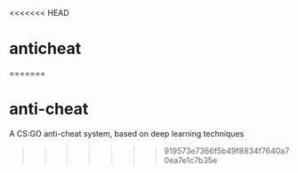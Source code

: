 <<<<<<< HEAD
# anticheat
=======
# anti-cheat
A CS:GO anti-cheat system, based on deep learning techniques
>>>>>>> 919573e7366f5b49f8834f7640a70ea7e1c7b35e
